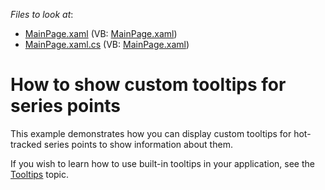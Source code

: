 <!-- default file list -->
*Files to look at*:

* [MainPage.xaml](./CS/ToolTipsExample/MainPage.xaml) (VB: [MainPage.xaml](./VB/ToolTipsExample/MainPage.xaml))
* [MainPage.xaml.cs](./CS/ToolTipsExample/MainPage.xaml.cs) (VB: [MainPage.xaml](./VB/ToolTipsExample/MainPage.xaml))
<!-- default file list end -->
# How to show custom tooltips for series points


<p>This example demonstrates how you can display custom tooltips for hot-tracked series points to show information about them.</p><p>If you wish to learn how to use built-in tooltips in your application, see the <a href="http://help.devexpress.com/#Silverlight/CustomDocument6135"><u>Tooltips</u></a> topic. </p><br />


<br/>


